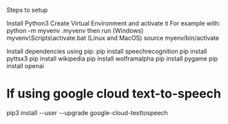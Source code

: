 Steps to setup

Install Python3
Create Virtual Environment and activate it
For example with: 
python -m myvenv .myvenv 
then run 
(Windows) myvenv\Scripts\activate.bat
(Linux and MacOS) source myenv/bin/activate

Install dependencies using pip:
pip install speechrecognition
pip install pyttsx3
pip install wikipedia
pip install wolframalpha
pip install pygame
pip install openai

# If using google cloud text-to-speech
pip3 install --user --upgrade google-cloud-texttospeech

